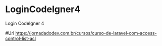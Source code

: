 # LoginCodeIgner4
Login CodeIgner 4

#Url
https://jornadadodev.com.br/cursos/curso-de-laravel-com-access-control-list-acl
